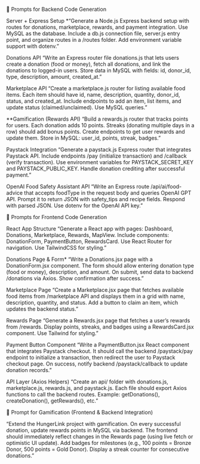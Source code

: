 🔹 Prompts for Backend Code Generation

Server + Express Setup
*“Generate a Node.js Express backend setup with routes for donations, marketplace, rewards, and payment integration. Use MySQL as the database. Include a db.js connection file, server.js entry point, and organize routes in a /routes folder. Add environment variable support with dotenv.”

Donations API
“Write an Express router file donations.js that lets users create a donation (food or money), fetch all donations, and link the donations to logged-in users. Store data in MySQL with fields: id, donor_id, type, description, amount, created_at.”

Marketplace API
“Create a marketplace.js router for listing available food items. Each item should have id, name, description, quantity, donor_id, status, and created_at. Include endpoints to add an item, list items, and update status (claimed/unclaimed). Use MySQL queries.”

**Gamification (Rewards API)
“Build a rewards.js router that tracks points for users. Each donation adds 10 points. Streaks (donating multiple days in a row) should add bonus points. Create endpoints to get user rewards and update them. Store in MySQL: user_id, points, streak, badges.”

Paystack Integration
“Generate a paystack.js Express router that integrates Paystack API. Include endpoints /pay (initialize transaction) and /callback (verify transaction). Use environment variables for PAYSTACK_SECRET_KEY and PAYSTACK_PUBLIC_KEY. Handle donation crediting after successful payment.”

OpenAI Food Safety Assistant API
“Write an Express route /api/ai/food-advice that accepts foodType in the request body and queries OpenAI GPT API. Prompt it to return JSON with safety_tips and recipe fields. Respond with parsed JSON. Use dotenv for the OpenAI API key.”

🔹 Prompts for Frontend Code Generation

React App Structure
“Generate a React app with pages: Dashboard, Donations, Marketplace, Rewards, MapView. Include components: DonationForm, PaymentButton, RewardsCard. Use React Router for navigation. Use TailwindCSS for styling.”

Donations Page & Form*
“Write a Donations.jsx page with a DonationForm.jsx component. The form should allow entering donation type (food or money), description, and amount. On submit, send data to backend /donations via Axios. Show confirmation after success.”

Marketplace Page
“Create a Marketplace.jsx page that fetches available food items from /marketplace API and displays them in a grid with name, description, quantity, and status. Add a button to claim an item, which updates the backend status.”

Rewards Page
“Generate a Rewards.jsx page that fetches a user’s rewards from /rewards. Display points, streaks, and badges using a RewardsCard.jsx component. Use Tailwind for styling.”

Payment Button Component
“Write a PaymentButton.jsx React component that integrates Paystack checkout. It should call the backend /paystack/pay endpoint to initialize a transaction, then redirect the user to Paystack checkout page. On success, notify backend /paystack/callback to update donation records.”

API Layer (Axios Helpers)
“Create an api/ folder with donations.js, marketplace.js, rewards.js, and paystack.js. Each file should export Axios functions to call the backend routes. Example: getDonations(), createDonation(), getRewards(), etc.”

🔹 Prompt for Gamification (Frontend & Backend Integration)

“Extend the HungerLink project with gamification. On every successful donation, update rewards points in MySQL via backend. The frontend should immediately reflect changes in the Rewards page (using live fetch or optimistic UI update). Add badges for milestones (e.g., 100 points = Bronze Donor, 500 points = Gold Donor). Display a streak counter for consecutive donations.”
